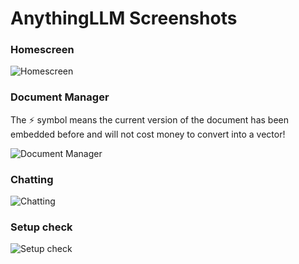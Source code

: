 # AnythingLLM Screenshots

### Homescreen

![Homescreen](./home.png)

### Document Manager

The :zap: symbol means the current version of the document has been embedded before and will not cost money to convert into a vector!

![Document Manager](./document.png)

### Chatting

![Chatting](./chat.png)

### Setup check

![Setup check](./keys.png)
